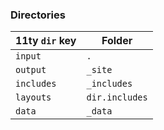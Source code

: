 ### Directories

|11ty `dir` key|Folder|
|---|---
|`input`|`.`|
|`output`|`_site`|
|`includes`|`_includes`|
|`layouts`|`dir.includes`|
|`data`|`_data`|
